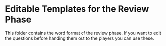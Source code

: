 # Editable Templates for the Review Phase

This folder contains the word format of the review phase. If you want to edit the questions before handing them out to the players you can use these.
